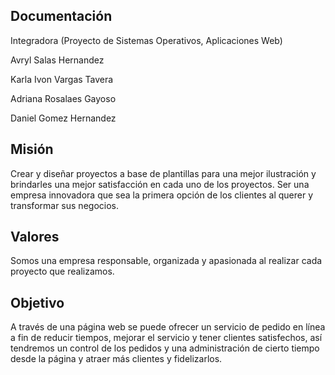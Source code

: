 <h2>Documentación</h2>
            <p>Integradora (Proyecto de Sistemas Operativos, Aplicaciones Web)</p>
            <p>Avryl Salas Hernandez</p><p>Karla Ivon Vargas Tavera</p><p>Adriana Rosalaes Gayoso</p><p>Daniel Gomez Hernandez</p>

<h2>Misión</h2>
            <p>Crear y diseñar proyectos a base de plantillas para una mejor ilustración y brindarles una mejor satisfacción en cada uno de los proyectos. Ser una empresa innovadora que sea la primera opción de los clientes al querer y transformar sus negocios.</p>
            
<h2>Valores</h2>
            <p>Somos una empresa responsable, organizada y apasionada al realizar cada proyecto que realizamos.</p>
            
<h2>Objetivo</h2>
            <p>A través de una página web se puede ofrecer un servicio de pedido en línea a fin de reducir tiempos, mejorar el servicio              y tener clientes satisfechos, así tendremos un control de los pedidos y una administración de cierto tiempo desde la página              y atraer más clientes y fidelizarlos.</p>
